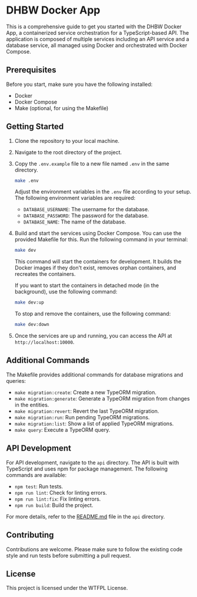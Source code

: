 # DHBW Docker App

This is a comprehensive guide to get you started with the DHBW Docker App, a containerized service orchestration for a TypeScript-based API. The application is composed of multiple services including an API service and a database service, all managed using Docker and orchestrated with Docker Compose.

## Prerequisites

Before you start, make sure you have the following installed:

- Docker
- Docker Compose
- Make (optional, for using the Makefile)

## Getting Started

1. Clone the repository to your local machine.

2. Navigate to the root directory of the project.

3. Copy the `.env.example` file to a new file named `.env` in the same directory.
   
   ```bash
   make .env
    ```
   
   Adjust the environment variables in the `.env` file according to your setup. The following environment variables are required:

    - `DATABASE_USERNAME`: The username for the database.
    - `DATABASE_PASSWORD`: The password for the database.
    - `DATABASE_NAME`: The name of the database.

4. Build and start the services using Docker Compose. You can use the provided Makefile for this. Run the following command in your terminal:

    ```bash
    make dev
    ```

   This command will start the containers for development. It builds the Docker images if they don't exist, removes orphan containers, and recreates the containers.

   If you want to start the containers in detached mode (in the background), use the following command:

    ```bash
    make dev:up
    ```

   To stop and remove the containers, use the following command:

    ```bash
    make dev:down
    ```

5. Once the services are up and running, you can access the API at `http://localhost:10000`.

## Additional Commands

The Makefile provides additional commands for database migrations and queries:

- `make migration:create`: Create a new TypeORM migration.
- `make migration:generate`: Generate a TypeORM migration from changes in the entities.
- `make migration:revert`: Revert the last TypeORM migration.
- `make migration:run`: Run pending TypeORM migrations.
- `make migration:list`: Show a list of applied TypeORM migrations.
- `make query`: Execute a TypeORM query.

## API Development

For API development, navigate to the `api` directory. The API is built with TypeScript and uses npm for package management. The following commands are available:

- `npm test`: Run tests.
- `npm run lint`: Check for linting errors.
- `npm run lint:fix`: Fix linting errors.
- `npm run build`: Build the project.

For more details, refer to the [README.md](/api/README.md) file in the `api` directory.

## Contributing

Contributions are welcome. Please make sure to follow the existing code style and run tests before submitting a pull request.

## License

This project is licensed under the WTFPL License.